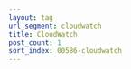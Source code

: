 ```yaml
---
layout: tag
url_segment: cloudwatch
title: CloudWatch
post_count: 1
sort_index: 00586-cloudwatch
---
```

